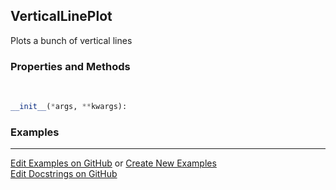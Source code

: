 ## <a id="McUtils.Plots.Plots.VerticalLinePlot">VerticalLinePlot</a>
Plots a bunch of vertical lines

### Properties and Methods
<a id="McUtils.Plots.Plots.VerticalLinePlot.__init__">&nbsp;</a>
```python
__init__(*args, **kwargs): 
```

### Examples


___

[Edit Examples on GitHub](https://github.com/McCoyGroup/References/edit/gh-pages/Documentation/examples/McUtils/Plots/Plots/VerticalLinePlot.md) or 
[Create New Examples](https://github.com/McCoyGroup/References/new/gh-pages/?filename=Documentation/examples/McUtils/Plots/Plots/VerticalLinePlot.md) <br/>
[Edit Docstrings on GitHub](https://github.com/McCoyGroup/McUtils/edit/master/Plots/Plots.py?message=Update%20Docs)